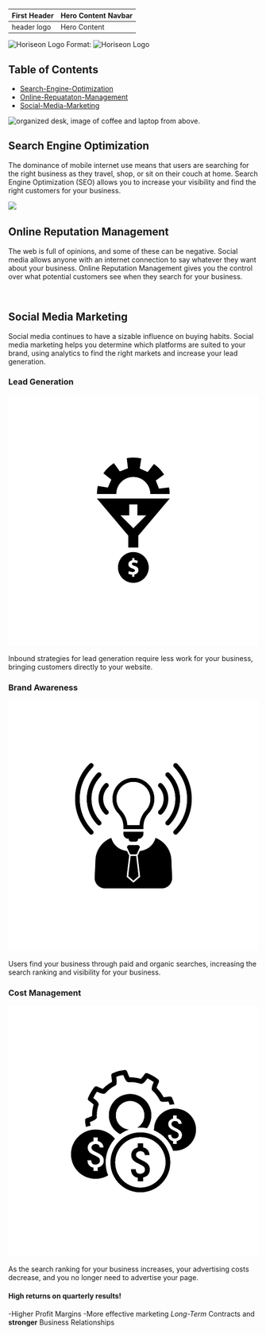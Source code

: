 | First Header | Hero Content Navbar |
| ------------ | ------------------- |
| header logo  | Hero Content |
![Horiseon Logo](digitial-marketing-meeting.jpg)
Format: ![Horiseon Logo](url)
## Table of Contents
* [Search-Engine-Optimization](#search-engine-optimizaton)
* [Online-Repuataton-Management](#online-reputation-management)
* [Social-Media-Marketing](#social-media-marketing)

<img src="search-engine-optimization.jpg" alt="organized desk, image of coffee and laptop from above."
                class="float-left" />
            <h2>Search Engine Optimization</h2>
            <p>
                The dominance of mobile internet use means that users are searching for the right business as they
                travel, shop, or sit on their couch at home. Search Engine Optimization (SEO) allows you to increase
                your visibility and find the right customers for your business.
            </p>
        </div>
        <div id="online-reputation-management" alt="" class="online-reputation-management">
            <img src="online-reputation-management.jpg" class="float-right" />
            <h2>Online Reputation Management</h2>
            <p>
                The web is full of opinions, and some of these can be negative. Social media allows anyone with an
                internet connection to say whatever they want about your business. Online Reputation Management gives
                you the control over what potential customers see when they search for your business.
            </p>
        </div>
        <div id="social-media-marketing" class="social-media-marketing">
            <img src="social-media-marketing.jpg" alt="" class="float-left" />
            <h2>Social Media Marketing</h2>
            <p>
                Social media continues to have a sizable influence on buying habits. Social media marketing helps you
                determine which platforms are suited to your brand, using analytics to find the right markets and
                increase your lead generation.
            </p>
        </div>
    </div>
    <div class="benefits">
        <div class="benefit-lead">
            <h3>Lead Generation</h3>
            <img src="lead-generation.png" alt=""></img>
            <p>
                Inbound strategies for lead generation require less work for your business, bringing customers directly
                to your website.
            </p>
        </div>
        <div class="benefit-brand">
            <h3>Brand Awareness</h3>
            <img src="brand-awareness.png" alt=""></img>
            <p>
                Users find your business through paid and organic searches, increasing the search ranking and visibility
                for your business.
            </p>
        </div>
        <div class="benefit-cost">
            <h3>Cost Management</h3>
            <img src="cost-management.png" alt=""></img>
            <p>
                As the search ranking for your business increases, your advertising costs decrease, and you no longer
                need to advertise your page.
            </p>
        </div>
    </div>
    </section>
#### High returns on quarterly results!

-Higher Profit Margins
-More effective marketing
*Long-Term* Contracts and **stronger** Business Relationships